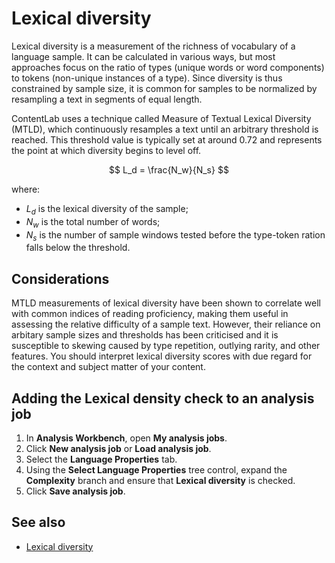 # Lexical diversity

Lexical diversity is a measurement of the richness of vocabulary of a language sample. It can be calculated in various ways, but most approaches focus on the ratio of types (unique words or word components) to tokens (non-unique instances of a type). Since diversity is thus constrained by sample size, it is common for samples to be normalized by resampling a text in segments of equal length.

ContentLab uses a technique called Measure of Textual Lexical Diversity (MTLD), which continuously resamples a text until an arbitrary threshold is reached. This threshold value is typically set at around 0.72 and represents the point at which diversity begins to level off.

$$
L_d = \frac{N_w}{N_s} 
$$

where:

- $L_d$ is the lexical diversity of the sample;
- $N_w$ is the total number of words;
- $N_s$ is the number of sample windows tested before the type-token ration falls below the threshold.

## Considerations

MTLD measurements of lexical diversity have been shown to correlate well with common indices of reading proficiency, making them useful in assessing the relative difficulty of a sample text. However, their reliance on arbitary sample sizes and thresholds has been criticised and it is susceptible to skewing caused by type repetition, outlying rarity, and other features. You should interpret lexical diversity scores with due regard for the context and subject matter of your content.

## Adding the Lexical density check to an analysis job

1. In **Analysis Workbench**, open **My analysis jobs**.
2. Click **New analysis job** or **Load analysis job**.
3. Select the **Language Properties** tab.
4. Using the **Select Language Properties** tree control, expand the **Complexity** branch and ensure that **Lexical diversity** is checked.
5. Click **Save analysis job**.

## See also

- [Lexical diversity](Lexical%20diversity.md)
